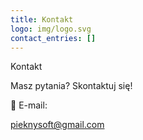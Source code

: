 ```yaml
---
title: Kontakt
logo: img/logo.svg
contact_entries: []
---
```

Kontakt

Masz pytania? Skontaktuj się!

📧 E-mail:

<a href="mailto:pieknysoft@gmail.com">pieknysoft@gmail.com</a>